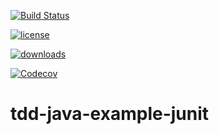 [![Build Status](https://travis-ci.org/deltatronica/tdd-java-example-junit.svg)](https://travis-ci.org/deltatronica/tdd-java-example-junit)

[![license](https://img.shields.io/github/license/deltatronica/tdd-java-example-junit.svg)](https://github.com/deltatronica/tdd-java-example-junit/)

[![downloads](https://img.shields.io/npm/dm/tdd-java-example-junit.svg?style=flat-square)](https://github.com/deltatronica/tdd-java-example-junit/)

[![Codecov](https://img.shields.io/codecov/c/github/deltatronica/tdd-java-example-junit.svg)](https://github.com/deltatronica/tdd-java-example-junit/)

# tdd-java-example-junit

